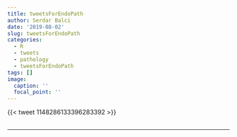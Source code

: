```yaml
---
title: tweetsForEndoPath
author: Serdar Balci
date: '2019-08-02'
slug: tweetsForEndoPath
categories:
  - R
  - tweets
  - pathology
  - tweetsForEndoPath
tags: []
image:
  caption: ''
  focal_point: ''
---
```



{{< tweet 1148286133396283392 >}}
<br>
<br>
<hr>
